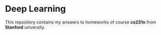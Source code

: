 # Deep Learning

This repository contains my answers to homeworks of course **cs231n** from **Stanford** university.